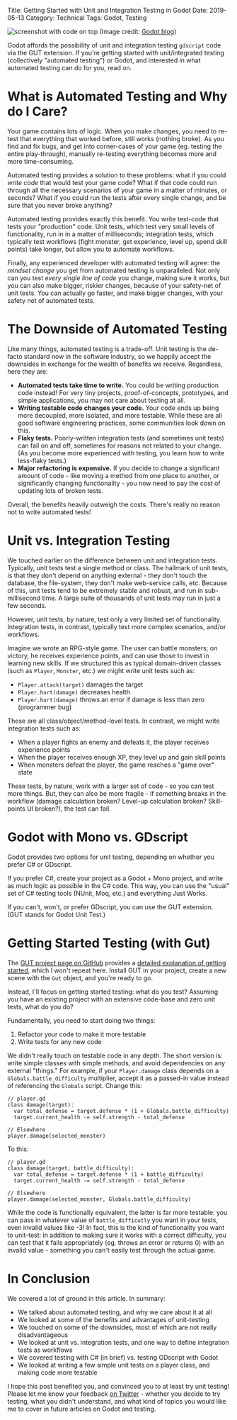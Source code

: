 Title: Getting Started with Unit and Integration Testing in Godot
Date: 2019-05-13
Category: Technical
Tags: Godot, Testing

![screenshot with code on top](https://i.imgur.com/F3hoasj.jpg)
(Image credit: [Godot blog](https://godotengine.org/article/tests-needed-godot-2-1-4-beta))

Godot affords the possibility of unit and integration testing `gdscript` code via the GUT extension. If you're getting started with unit/integrated testing (collectively "automated testing") or Godot, and interested in what automated testing can do for you, read on.

# What is Automated Testing and Why do I Care?

Your game contains lots of logic. When you make changes, you need to re-test that everything that worked before, still works (nothing broke). As you find and fix bugs, and get into corner-cases of your game (eg. testing the entire play-through), manually re-testing everything becomes more and more time-consuming.

Automated testing provides a solution to these problems: what if you could *write code* that would test your game code? What if that code could run through all the necessary scenarios of your game in a matter of minutes, or seconds? What if you could run the tests after every single change, and be sure that you never broke anything?

Automated testing provides exactly this benefit. You write test-code that tests your "production" code. Unit tests, which test very small levels of functionality, run in in a matter of milliseconds; integration tests, which typically test workflows (fight monster, get experience, level up, spend skill points) take longer, but allow you to automate workflows.

Finally, any experienced developer with automated testing will agree: the *mindset change* you get from automated testing is unparalleled. Not only can you test *every single line of code* you change, making sure it works, but you can also make bigger, riskier changes, because of your safety-net of unit tests. You can actually go faster, and make bigger changes, with your safety net of automated tests.

# The Downside of Automated Testing

Like many things, automated testing is a trade-off. Unit testing is the de-facto standard now in the software industry, so we happily accept the downsides in exchange for the wealth of benefits we receive. Regardless, here they are:

- **Automated tests take time to write.** You could be writing production code instead! For very tiny projects, proof-of-concepts, prototypes, and simple applications, you may not care about testing at all.
- **Writing testable code changes your code.** Your code ends up being more decoupled, more isolated, and more testable. While these are all good software engineering practices, some communities look down on this.
- **Flaky tests.** Poorly-written integration tests (and sometimes unit tests) can fail on and off, sometimes for reasons not related to your change. (As you become more experienced with testing, you learn how to write less-flaky tests.)
- **Major refactoring is expensive.** If you decide to change a significant amount of code - like moving a method from one place to another, or significantly changing functionality - you now need to pay the cost of updating lots of broken tests.

Overall, the benefits heavily outweigh the costs. There's really no reason not to write automated tests!

# Unit vs. Integration Testing

We touched earlier on the difference between unit and integration tests. Typically, unit tests test a single method or class. The hallmark of unit tests, is that they don't depend on anything external - they don't touch the database, the file-system, they don't make web-service calls, etc. Because of this, unit tests tend to be extremely stable and robust, and run in sub-millisecond time. A large suite of thousands of unit tests may run in just a few seconds.

However, unit tests, by nature, test only a very limited set of functionality. Integration tests, in contrast, typically test more complex scenarios, and/or workflows.

Imagine we wrote an RPG-style game. The user can battle monsters; on victory, he receives experience points, and can use those to invest in learning new skills.  If we structured this as typical domain-driven classes (such as `Player`, `Monster`, etc.) we might write unit tests such as:

- `Player.attack(target)` damages the target
- `Player.hurt(damage)` decreases health
- `Player.hurt(damage)` throws an error if damage is less than zero (programmer bug)

These are all class/object/method-level tests. In contrast, we might write integration tests such as:

- When a player fights an enemy and defeats it, the player receives experience points
- When the player receives enough XP, they level up and gain skill points
- When monsters defeat the player, the game reaches a "game over" state

These tests, by nature, work with a larger set of code - so you can test more things. But, they can also be more fragile - if something breaks in the workflow (damage calculation broken? Level-up calculation broken? Skill-points UI broken?), the test can fail.

# Godot with  Mono vs. GDscript

Godot provides two options for unit testing, depending on whether you prefer C# or GDscript.

If you prefer C#, create your project as a Godot + Mono project, and write as much logic as possible in the C# code. This way, you can use the "usual" set of C# testing tools (NUnit, Moq, etc.) and everything Just Works.

If you can't, won't, or prefer GDscript, you can use the GUT extension. (GUT stands for Godot Unit Test.)

# Getting Started Testing (with Gut)

The [GUT project page on GitHub](https://github.com/bitwes/Gut) provides a [detailed explanation of getting started](https://github.com/bitwes/Gut/wiki/Install), which I won't repeat here. Install GUT in your project, create a new scene with the `Gut` object, and you're ready to go.

Instead, I'll focus on getting started testing: what do you test? Assuming you have an existing project with an extensive code-base and zero unit tests, what do you do?

Fundamentally, you need to start doing two things:

1) Refactor your code to make it more testable
2) Write tests for any new code

We didn't really touch on testable code in any depth. The short version is: write simple classes with simple methods, and avoid dependencies on any external "things." For example, if your `Player.damage` class depends on a `Globals.battle_difficulty` multiplier, accept it as a passed-in value instead of referencing the `Globals` script. Change this:

```
// player.gd
class damage(target):
  var total_defense = target.defense * (1 + Globals.battle_difficulty)
  target.current_health -= self.strength - total_defense

// Elsewhere
player.damage(selected_monster)
```

To this:

```
// player.gd
class damage(target, battle_difficulty):
  var total_defense = target.defense * (1 + battle_difficulty)
  target.current_health -= self.strength - total_defense

// Elsewhere
player.damage(selected_monster, Globals.battle_difficulty)
```

While the code is functionally equivalent, the latter is far more testable: you can pass in whatever value of `battle_difficutly` you want in your tests, even invalid values like -3! In fact, this is the kind of functionality you want to unit-test: in addition to making sure it works with a correct difficulty, you can test that it fails appropriately (eg. throws an error or returns 0) with an invalid value - something you can't easily test through the actual game.

# In Conclusion

We covered a lot of ground in this article.  In summary:

- We talked about automated testing, and why we care about it at all
- We looked at some of the benefits and advantages of unit-testing
- We touched on some of the downsides, most of which are not really disadvantageous
- We looked at unit vs. integration tests, and one way to define integration tests as workflows
- We covered testing with C# (in brief) vs. testing GDscript with Godot
- We looked at writing a few simple unit tests on a player class, and making code more testable

I hope this post benefited you, and convinced you to at least try unit testing! Please let me know your feedback [on Twitter](https://twitter.com/nightblade99) - whether you decide to try testing, what you didn't understand, and what kind of topics you would like me to cover in future articles on Godot and testing.